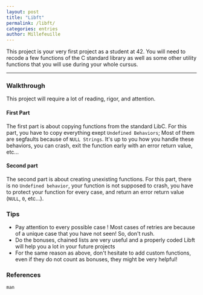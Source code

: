 ```yaml
---
layout: post
title: "Libft"
permalink: /libft/
categories: entries
author: Millefeuille
---
```


This project is your very first project as a student at 42. You will need to recode a few functions of the C standard library as well as some other utility functions that you will use during your whole cursus.

---

### Walkthrough
This project will require a lot of reading, rigor, and attention.

#### First Part
The first part is about copying functions from the standard LibC.
For this part, you have to copy everything exept `Undefined Behaviors`; Most of them are segfaults because of `NULL Strings`. It's up to you how you handle these behaviors, you can crash, exit the function early with an error return value, etc...
#### Second part
The second part is about creating unexisting functions.
For this part, there is no `Undefined behavior`, your function is not supposed to crash, you have to protect your function for every case, and return an error return value (`NULL`, `0`, etc...).

### Tips
- Pay attention to every possible case ! Most cases of retries are because of a unique case that you have not seen! So, don't rush.
- Do the bonuses, chained lists are very useful and a properly coded Libft will help you a lot in your future projects
- For the same reason as above, don't hesitate to add custom functions, even if they do not count as bonuses, they might be very helpful!

### References
`man`
